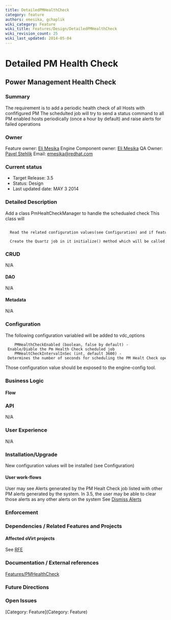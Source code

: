 ```yaml
---
title: DetailedPMHealthCheck
category: feature
authors: emesika, gchaplik
wiki_category: Feature
wiki_title: Features/Design/DetailedPMHealthCheck
wiki_revision_count: 25
wiki_last_updated: 2014-05-04
---
```


# Detailed PM Health Check

## Power Management Health Check

### Summary

The requirement is to add a periodic health check of all Hosts with confifigured PM
The schedulted job will try to send a status command to all PM enabled hosts periodically (once a hour by default) and raise alerts for failed operations

### Owner

Feature owner: [ Eli Mesika](User:emesika)
Engine Component owner: [ Eli Mesika](User:emesika)
QA Owner: [ Pavel Stehlik](User:pstehlik)
Email: emesika@redhat.com

### Current status

*   Target Release: 3.5
*   Status: Design
*   Last updated date: MAY 3 2014

### Detailed Description

Add a class PmHealtCheckManager to handle the schedualed check
This class will

        Read the related configuration values(see Configuration) and if feature is enabled reads the PMHealtCheckIntervalInSec configurationvariable.
        Create the Quartz job in it initialize() method which will be called from backend::initialize()

### CRUD

N/A

#### DAO

N/A

#### Metadata

N/A

### Configuration

The following configuration variabled will be added to vdc_options

        PMHealthCheckEnabled (boolean, false by default) - Enable/Diable the Pm Health Check scheduled job
        PMHealtCheckIntervalInSec (int, default 3600) - Determines the number of seconds for scheduling the PM Healt Check operation

Those configuration value should be exposed to the engine-config tool.

### Business Logic

#### Flow

### API

N/A

### User Experience

N/A

### Installation/Upgrade

New configuration values will be installed (see Configuration)

#### User work-flows

User may see Alerts generated by the PM Healt Check job listed with other PM alerts generated by the system.
In 3.5, the user may be able to clear those alerts as any other alerts on the system
See [Dismiss Alerts](https://bugzilla.redhat.com/show_bug.cgi?id=1090808)

### Enforcement

### Dependencies / Related Features and Projects

#### Affected oVirt projects

See [RFE](https://bugzilla.redhat.com/show_bug.cgi?id=1090808)

### Documentation / External references

[Features/PMHealthCheck](Features/PMHealthCheck)

### Future Directions

### Open Issues

[Category: Feature](Category: Feature)

